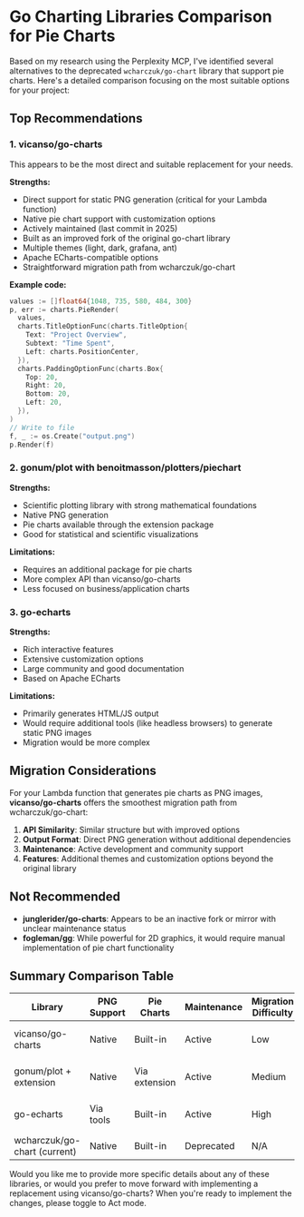 # Go Charting Libraries Comparison for Pie Charts

Based on my research using the Perplexity MCP, I've identified several alternatives to the deprecated `wcharczuk/go-chart` library that support pie charts. Here's a detailed comparison focusing on the most suitable options for your project:

## Top Recommendations

### 1. **vicanso/go-charts**
This appears to be the most direct and suitable replacement for your needs.

**Strengths:**
- Direct support for static PNG generation (critical for your Lambda function)
- Native pie chart support with customization options
- Actively maintained (last commit in 2025)
- Built as an improved fork of the original go-chart library
- Multiple themes (light, dark, grafana, ant)
- Apache ECharts-compatible options
- Straightforward migration path from wcharczuk/go-chart

**Example code:**
```go
values := []float64{1048, 735, 580, 484, 300}
p, err := charts.PieRender(
  values,
  charts.TitleOptionFunc(charts.TitleOption{
    Text: "Project Overview",
    Subtext: "Time Spent",
    Left: charts.PositionCenter,
  }),
  charts.PaddingOptionFunc(charts.Box{
    Top: 20,
    Right: 20,
    Bottom: 20,
    Left: 20,
  }),
)
// Write to file
f, _ := os.Create("output.png")
p.Render(f)
```

### 2. **gonum/plot with benoitmasson/plotters/piechart**

**Strengths:**
- Scientific plotting library with strong mathematical foundations
- Native PNG generation
- Pie charts available through the extension package
- Good for statistical and scientific visualizations

**Limitations:**
- Requires an additional package for pie charts
- More complex API than vicanso/go-charts
- Less focused on business/application charts

### 3. **go-echarts**

**Strengths:**
- Rich interactive features
- Extensive customization options
- Large community and good documentation
- Based on Apache ECharts

**Limitations:**
- Primarily generates HTML/JS output
- Would require additional tools (like headless browsers) to generate static PNG images
- Migration would be more complex

## Migration Considerations

For your Lambda function that generates pie charts as PNG images, **vicanso/go-charts** offers the smoothest migration path from wcharczuk/go-chart:

1. **API Similarity**: Similar structure but with improved options
2. **Output Format**: Direct PNG generation without additional dependencies
3. **Maintenance**: Active development and community support
4. **Features**: Additional themes and customization options beyond the original library

## Not Recommended

- **junglerider/go-charts**: Appears to be an inactive fork or mirror with unclear maintenance status
- **fogleman/gg**: While powerful for 2D graphics, it would require manual implementation of pie chart functionality

## Summary Comparison Table

| Library | PNG Support | Pie Charts | Maintenance | Migration Difficulty | Additional Features |
|---------|------------|------------|-------------|----------------------|---------------------|
| vicanso/go-charts | Native | Built-in | Active | Low | Themes, ECharts compatibility |
| gonum/plot + extension | Native | Via extension | Active | Medium | Scientific plotting capabilities |
| go-echarts | Via tools | Built-in | Active | High | Interactive, web-friendly |
| wcharczuk/go-chart (current) | Native | Built-in | Deprecated | N/A | Limited |

Would you like me to provide more specific details about any of these libraries, or would you prefer to move forward with implementing a replacement using vicanso/go-charts? When you're ready to implement the changes, please toggle to Act mode.
